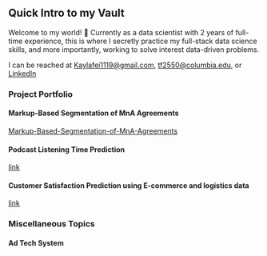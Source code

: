 ## Quick Intro to my Vault

Welcome to my world! 🧩 Currently as a data scientist with 2 years of full-time experience, this is where I secretly practice my full-stack data science skills, and more importantly, working to solve interest data-driven problems.

I can be reached at Kaylafei1119@gmail.com, tf2550@columbia.edu, or [LinkedIn](https://www.linkedin.com/in/kayla-fei-1b92961a2/)


### Project Portfolio
#### Markup-Based Segmentation of MnA Agreements
[Markup-Based-Segmentation-of-MnA-Agreements](https://github.com/MarkupMnA/MarkupMnA-Markup-Based-Segmentation-of-MnA-Agreements)

#### Podcast Listening Time Prediction
[link](https://github.com/Kaylafei1119/kayla_project/tree/main/Podcast_Listening_Time)

#### Customer Satisfaction Prediction using E-commerce and logistics data
[link](https://github.com/Kaylafei1119/kayla_project/tree/main/Olist_Ecomm)

### Miscellaneous Topics 
#### Ad Tech System
